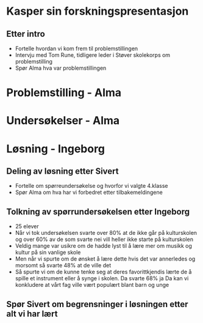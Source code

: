 # Kasper sin forskningspresentasjon

## Etter intro
* Fortelle hvordan vi kom frem til problemstillingen
* Intervju med Tom Rune, tidligere leder i Støver skolekorps om problemstilling
* Spør Alma hva var problemstillingen

# Problemstilling - Alma

# Undersøkelser - Alma

# Løsning - Ingeborg

## Deling av løsning etter Sivert
* Fortelle om spørreundersøkelse og hvorfor vi valgte 4.klasse
* Spør Alma om hva har vi forbedret etter tilbakemeldingene

## Tolkning av spørrundersøkelsen etter Ingeborg
- 25 elever
- Når vi tok undersøkelsen svarte over 80% at de ikke går på kulturskolen og over 60% av de som svarte nei vill heller ikke starte på kulturskolen
- Veldig mange var usikre om de hadde lyst til å lære mer om musikk og kultur på sin vanlige skole
- Men når vi spurte om de ønsket å lære dette hvis det var annerledes og morsomt så svarte 48% at de ville det
- Så spurte vi om de kunne tenke seg at deres favorittkjendis lærte de å spille et instrument eller å synge i skolen. Da svarte 68% ja
Da kan vi konkludere at vårt fag ville vært populært blant barn og unge

## Spør Sivert om begrensninger i løsningen etter alt vi har lært

